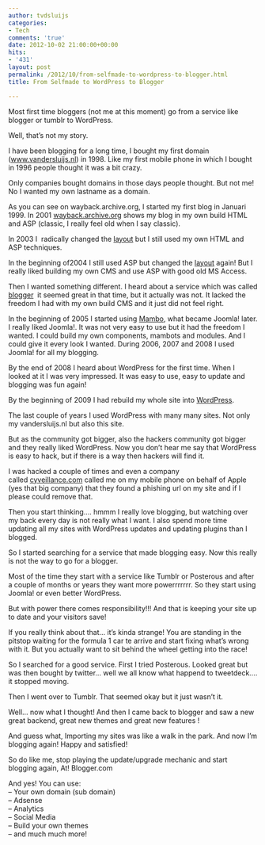 ```yaml
---
author: tvdsluijs
categories:
- Tech
comments: 'true'
date: 2012-10-02 21:00:00+00:00
hits:
- '431'
layout: post
permalink: /2012/10/from-selfmade-to-wordpress-to-blogger.html
title: From Selfmade to WordPress to Blogger

---
```

Most first time bloggers (not me at this moment) go from a service like blogger or tumblr to WordPress.

Well, that&#8217;s not my story.

I have been blogging for a long time, I bought my first domain (<a href="https://www.vandersluijs.nl/" target="_blank">www.vandersluijs.nl</a>) in 1998. Like my first mobile phone in which I bought in 1996 people thought it was a bit crazy.

Only companies bought domains in those days people thought. But not me! No I wanted my own lastname as a domain.

As you can see on wayback.archive.org, I started my first blog in Januari 1999. In 2001 <a href="http://web.archive.org/web/20010401053410/https://www.vandersluijs.nl/" target="_blank">wayback.archive.org</a> shows my blog in my own build HTML and ASP (classic, I really feel old when I say classic).

In 2003 I  radically changed the <a href="http://web.archive.org/web/20030920095553/https://www.vandersluijs.nl/" target="_blank">layout</a> but I still used my own HTML and ASP techniques.

In the beginning of2004 I still used ASP but changed the <a href="http://web.archive.org/web/20040406165140/https://www.vandersluijs.nl/" target="_blank">layout</a> again! But I really liked building my own CMS and use ASP with good old MS Access.

Then I wanted something different. I heard about a service which was called <a href="http://web.archive.org/web/20041015175809/https://www.vandersluijs.nl//" target="_blank">blogger</a>  it seemed great in that time, but it actually was not. It lacked the freedom I had with my own build CMS and it just did not feel right.

In the beginning of 2005 I started using <a href="http://web.archive.org/web/20050305190328/https://www.vandersluijs.nl/" target="_blank">Mambo</a>, what became Joomla! later. I really liked Joomla!. It was not very easy to use but it had the freedom I wanted. I could build my own components, mambots and modules. And I could give it every look I wanted. During 2006, 2007 and 2008 I used Joomla! for all my blogging.

By the end of 2008 I heard about WordPress for the first time. When I looked at it I was very impressed. It was easy to use, easy to update and blogging was fun again!

By the beginning of 2009 I had rebuild my whole site into <a href="http://web.archive.org/web/20100117195133/https://www.vandersluijs.nl/" target="_blank">WordPress</a>.

The last couple of years I used WordPress with many many sites. Not only my vandersluijs.nl but also this site.

But as the community got bigger, also the hackers community got bigger and they really liked WordPress. Now you don&#8217;t hear me say that WordPress is easy to hack, but if there is a way then hackers will find it.

I was hacked a couple of times and even a company called [cyveillance.com](http://cyveillance.com/) called me on my mobile phone on behalf of Apple (yes that big company) that they found a phishing url on my site and if I please could remove that.

Then you start thinking&#8230;. hmmm I really love blogging, but watching over my back every day is not really what I want. I also spend more time updating all my sites with WordPress updates and updating plugins than I blogged.

So I started searching for a service that made blogging easy. Now this really is not the way to go for a blogger.

Most of the time they start with a service like Tumblr or Posterous and after a couple of months or years they want more powerrrrrrr. So they start using Joomla! or even better WordPress.

But with power there comes responsibility!!! And that is keeping your site up to date and your visitors save!

If you really think about that&#8230; it&#8217;s kinda strange! You are standing in the pitstop waiting for the formula 1 car te arrive and start fixing what&#8217;s wrong with it. But you actually want to sit behind the wheel getting into the race!

So I searched for a good service. First I tried Posterous. Looked great but was then bought by twitter&#8230; well we all know what happend to tweetdeck&#8230;. it stopped moving.

Then I went over to Tumblr. That seemed okay but it just wasn&#8217;t it.

Well&#8230; now what I thought! And then I came back to blogger and saw a new great backend, great new themes and great new features !

And guess what, Importing my sites was like a walk in the park. And now I&#8217;m blogging again! Happy and satisfied!

So do like me, stop playing the update/upgrade mechanic and start blogging again, At! Blogger.com

And yes! You can use:  
&#8211; Your own domain (sub domain)  
&#8211; Adsense  
&#8211; Analytics  
&#8211; Social Media  
&#8211; Build your own themes  
&#8211; and much much more!